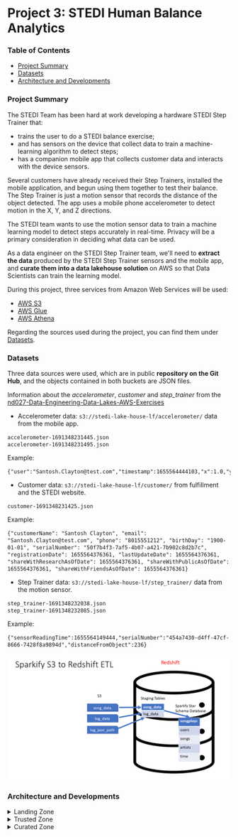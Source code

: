 # Project 3: STEDI Human Balance Analytics


### Table of Contents
- [Project Summary](#Project-Summary)
- [Datasets](#Datasets)
- [Architecture and Developments](#Architecture-and-Developments)




### Project Summary
The STEDI Team has been hard at work developing a hardware STEDI Step Trainer that:

* trains the user to do a STEDI balance exercise;
* and has sensors on the device that collect data to train a machine-learning algorithm to detect steps;
* has a companion mobile app that collects customer data and interacts with the device sensors.

Several customers have already received their Step Trainers, installed the mobile application, and begun using them together to test their balance. The Step Trainer is just a motion sensor that records the distance of the object detected. The app uses a mobile phone accelerometer to detect motion in the X, Y, and Z directions.

The STEDI team wants to use the motion sensor data to train a machine learning model to detect steps accurately in real-time. Privacy will be a primary consideration in deciding what data can be used.

As a data engineer on the STEDI Step Trainer team, we'll need to **extract the data** produced by the STEDI Step Trainer sensors and the mobile app, and **curate them into a data lakehouse solution** on AWS so that Data Scientists can train the learning model.

During this project, three services from Amazon Web Services will be used:
* [AWS S3](https://aws.amazon.com/pt/s3/)
* [AWS Glue](https://aws.amazon.com/pt/glue/)
* [AWS Athena](https://aws.amazon.com/pt/athena/)

Regarding the sources used during the project, you can find them under [Datasets](#Datasets).


### Datasets
Three data sources were used, which are in public **repository on the Git Hub**, and the objects contained in both buckets are JSON files.

Information about the *accelerometer*, *customer* and *step_trainer* from the [nd027-Data-Engineering-Data-Lakes-AWS-Exercises](https://github.com/udacity/nd027-Data-Engineering-Data-Lakes-AWS-Exercises/tree/main/project)
  * Accelerometer data: `s3://stedi-lake-house-lf/accelerometer/` data from the mobile app.
~~~~
accelerometer-1691348231445.json
accelerometer-1691348231495.json
~~~~
Example:
~~~~
{"user":"Santosh.Clayton@test.com","timestamp":1655564444103,"x":1.0,"y":-1.0,"z":-1.0}
~~~~

  * Customer data: `s3://stedi-lake-house-lf/customer/` from fulfillment and the STEDI website.
~~~~
customer-1691348231425.json
~~~~
Example:
~~~~
{"customerName": "Santosh Clayton", "email": "Santosh.Clayton@test.com", "phone": "8015551212", "birthDay": "1900-01-01", "serialNumber": "50f7b4f3-7af5-4b07-a421-7b902c8d2b7c", "registrationDate": 1655564376361, "lastUpdateDate": 1655564376361, "shareWithResearchAsOfDate": 1655564376361, "shareWithPublicAsOfDate": 1655564376361, "shareWithFriendsAsOfDate": 1655564376361}
~~~~

  * Step Trainer data:  `s3://stedi-lake-house-lf/step_trainer/` data from the motion sensor.
~~~~
step_trainer-1691348232038.json
step_trainer-1691348232085.json
~~~~
Example:
~~~~
{"sensorReadingTime":1655564149444,"serialNumber":"454a7430-d4ff-47cf-8666-7428f8a9894d","distanceFromObject":236}
~~~~

![img.png](img.png)



### Architecture and Developments

<details><summary>Landing Zone</summary>
Using the AWS glue Data Catalog, glue tables were created to access the data with AWS Athena:

+ Accelerometer Landing - Copies the data of customers, who have agreed to share their data with the researchers, from the "landing" zone to the "trusted" zone.
+ Customer Landing
+ Step Trainer Landing
</details>    
<details><summary>Trusted Zone</summary>
Using AWS Glue Jobs, various transformations were created on the raw data stored in the landing zone.These generated the following Python scripts:

+ `accelerometer_landing_to_trusted.py` - Copy the data of customers, who have agreed to share their data with the researchers, from the "landing" zone to the "trusted" zone.
+ `customer_landing_to_trusted.py` - Copy the data of the customers, who have agreed to share their data with the researchers, from the accelerometer in the "landing" zone, adding the data from customer_trusted and accelerometer_landing, to the "trust" zone.  
+ `step_trainer_trusted.py` -  Copy the data of the customers, who have agreed to share their data with the researchers, from the Step Trainer of the "landing" zones to the "trust" zones. 
</details>  
<details><summary>Curated Zone</summary>
Using AWS Glue Jobs, various transformations were created to make analysis. These generated the following Python scripts:

+ `customer_trusted_to_curated.py` - Copy customer data from the "trusted" zones to the "curated" zones. 
+ `machine_learning_curated.py` - Creates an aggregate table containing Step Trainer data and the associated accelerometer reading data by the same timestamp.
</details>  
